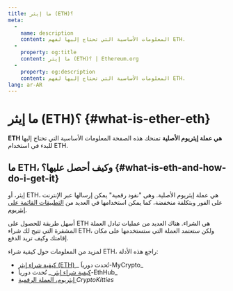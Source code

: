 ```yaml
---
title: ما إيثر (ETH)؟
meta:
  - 
    name: description
    content: المعلومات الأساسية التي تحتاج إليها لفهم ETH.
  - 
    property: og:title
    content: ما إيثر (ETH)؟ | Ethereum.org
  - 
    property: og:description
    content: المعلومات الأساسية التي تحتاج إليها لفهم ETH.
lang: ar-AR
---
```


# ما إيثر (ETH)؟ {#what-is-ether-eth}

<div class="featured">

**ETH هي عملة إيثريوم الأصلية** تمنحك هذه الصفحة المعلومات الأساسية التي تحتاج إليها للبدء في استخدام ETH.

</div>

## ما ETH، وكيف أحصل عليها؟ {#what-is-eth-and-how-do-i-get-it}

إيثر، أو ETH، هي عملة إيثريوم الأصلية. وهى "نقود رقمية" يمكن إرسالها عبر الإنترنت على الفور وبتكلفة منخفضة، كما يمكن استخدامها في العديد من [التطبيقات القائمة على إيثريوم](/ar/dapps/).

أسهل طريقة للحصول على ETH هي الشراء. هناك العديد من عمليات تبادل العملة المشفرة التي تتيح لك شراء ETH، ولكن ستعتمد العملة التي ستستخدمها على مكان إقامتك وكيف تريد الدفع.

لمزيد من المعلومات حول كيفية شراء ETH، راجع هذه الأدلة:

- [ كيفية شراء إيثر (ETH) ](https://support.mycrypto.com/how-to/getting-started/how-to-buy-ether-with-usd)_ تُحدث دورياَ-MyCrypto_
- [ كيفية شراء إيثر ](https://docs.ethhub.io/using-ethereum/how-to-buy-ether/)_ تُحدث دورياَ-EthHub_
- [ إيثريوم، العملة الرقمية ](https://www.cryptokitties.co/faq#ethereum-a-digital-currency)_CryptoKitties_
